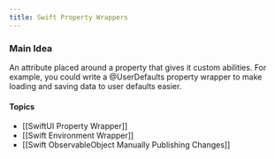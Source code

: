 ```yaml
---
title: Swift Property Wrappers
---
```


### Main Idea

An attribute placed around a property that gives it custom abilities. For example, you could write a @UserDefaults property wrapper to make loading and saving data to user defaults easier. 

#### Topics
- [[SwiftUI Property Wrapper]]
- [[Swift Environment Wrapper]]
- [[Swift ObservableObject Manually Publishing Changes]]

